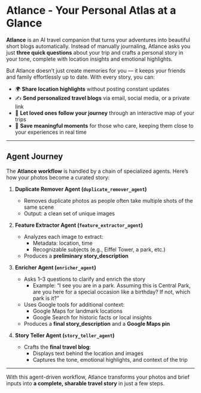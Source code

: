 # Atlance - Your Personal Atlas at a Glance

**Atlance** is an AI travel companion that turns your adventures into beautiful short blogs automatically. Instead of manually journaling, Atlance asks you just **three quick questions** about your trip and crafts a personal story in your tone, complete with location insights and emotional highlights.

But Atlance doesn’t just create memories for you — it keeps your friends and family effortlessly up to date. With every story, you can:  

- 🌍 **Share location highlights** without posting constant updates  
- ✍️ **Send personalized travel blogs** via email, social media, or a private link  
- 🧭 **Let loved ones follow your journey** through an interactive map of your trips  
- 💌 **Save meaningful moments** for those who care, keeping them close to your experiences in real time  

---

## Agent Journey

The **Atlance workflow** is handled by a chain of specialized agents. Here’s how your photos become a curated story:

1. **Duplicate Remover Agent (`duplicate_remover_agent`)**  
   - Removes duplicate photos as people often take multiple shots of the same scene  
   - Output: a clean set of unique images  

2. **Feature Extractor Agent (`feature_extractor_agent`)**  
   - Analyzes each image to extract:  
     - Metadata: location, time  
     - Recognizable subjects (e.g., Eiffel Tower, a park, etc.)  
   - Produces a **preliminary story_description**  

3. **Enricher Agent (`enricher_agent`)**  
   - Asks 1–3 questions to clarify and enrich the story  
     - Example: “I see you are in a park. Assuming this is Central Park, are you here for a special occasion like a birthday? If not, which park is it?”  
   - Uses Google tools for additional context:  
     - Google Maps for landmark locations  
     - Google Search for historic facts or local insights  
   - Produces a **final story_description** and a **Google Maps pin**  

4. **Story Teller Agent (`story_teller_agent`)**  
   - Crafts the **final travel blog**:  
     - Displays text behind the location and images  
     - Captures the tone, emotional highlights, and context of the trip  

---

With this agent-driven workflow, Atlance transforms your photos and brief inputs into **a complete, sharable travel story** in just a few steps.